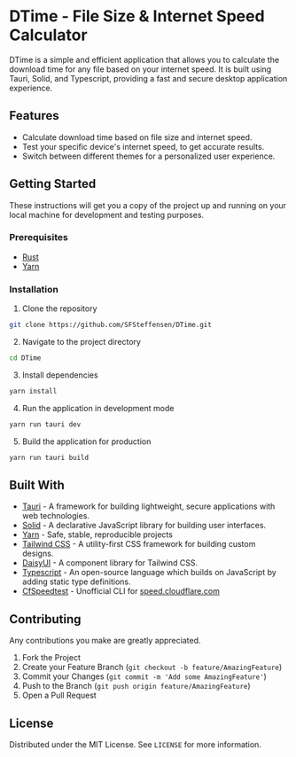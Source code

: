 # DTime - File Size & Internet Speed Calculator

DTime is a simple and efficient application that allows you to calculate the download time for any file based on your internet speed. It is built using Tauri, Solid, and Typescript, providing a fast and secure desktop application experience.

## Features

- Calculate download time based on file size and internet speed.
- Test your specific device's internet speed, to get accurate results.
- Switch between different themes for a personalized user experience.

## Getting Started

These instructions will get you a copy of the project up and running on your local machine for development and testing purposes.

### Prerequisites

- [Rust](https://www.rust-lang.org/tools/install)
- [Yarn](https://yarnpkg.com)

### Installation

1. Clone the repository
```bash
git clone https://github.com/SFSteffensen/DTime.git
```
2. Navigate to the project directory
```bash
cd DTime
```
3. Install dependencies
```bash
yarn install
```
4. Run the application in development mode
```bash
yarn run tauri dev
```
5. Build the application for production
```bash
yarn run tauri build
```

## Built With

- [Tauri](https://tauri.studio/) - A framework for building lightweight, secure applications with web technologies.
- [Solid](https://www.solidjs.com/) - A declarative JavaScript library for building user interfaces.
- [Yarn](https://yarnpkg.com) - Safe, stable, reproducible projects
- [Tailwind CSS](https://tailwindcss.com/) - A utility-first CSS framework for building custom designs.
- [DaisyUI](https://daisyui.com/) - A component library for Tailwind CSS.
- [Typescript](https://www.typescriptlang.org/) - An open-source language which builds on JavaScript by adding static type definitions.
- [CfSpeedtest](https://github.com/code-inflation/cfspeedtest) - Unofficial CLI for [speed.cloudflare.com](speed.cloudflare.com)
## Contributing

Any contributions you make are greatly appreciated.

1. Fork the Project
2. Create your Feature Branch (`git checkout -b feature/AmazingFeature`)
3. Commit your Changes (`git commit -m 'Add some AmazingFeature'`)
4. Push to the Branch (`git push origin feature/AmazingFeature`)
5. Open a Pull Request

## License

Distributed under the MIT License. See `LICENSE` for more information.
